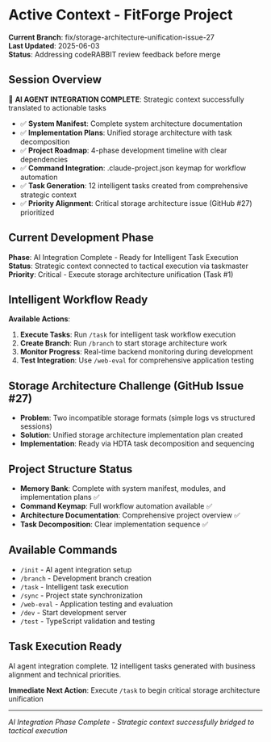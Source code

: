 # Active Context - FitForge Project

**Current Branch**: fix/storage-architecture-unification-issue-27  
**Last Updated**: 2025-06-03  
**Status**: Addressing codeRABBIT review feedback before merge

## Session Overview  
🤖 **AI AGENT INTEGRATION COMPLETE**: Strategic context successfully translated to actionable tasks
- ✅ **System Manifest**: Complete system architecture documentation
- ✅ **Implementation Plans**: Unified storage architecture with task decomposition  
- ✅ **Project Roadmap**: 4-phase development timeline with clear dependencies
- ✅ **Command Integration**: .claude-project.json keymap for workflow automation
- ✅ **Task Generation**: 12 intelligent tasks created from comprehensive strategic context
- ✅ **Priority Alignment**: Critical storage architecture issue (GitHub #27) prioritized

## Current Development Phase
**Phase**: AI Integration Complete - Ready for Intelligent Task Execution  
**Status**: Strategic context connected to tactical execution via taskmaster  
**Priority**: Critical - Execute storage architecture unification (Task #1)

## Intelligent Workflow Ready
**Available Actions**:
1. **Execute Tasks**: Run `/task` for intelligent task workflow execution
2. **Create Branch**: Run `/branch` to start storage architecture work
3. **Monitor Progress**: Real-time backend monitoring during development
4. **Test Integration**: Use `/web-eval` for comprehensive application testing

## Storage Architecture Challenge (GitHub Issue #27)
- **Problem**: Two incompatible storage formats (simple logs vs structured sessions)
- **Solution**: Unified storage architecture implementation plan created
- **Implementation**: Ready via HDTA task decomposition and sequencing

## Project Structure Status
- **Memory Bank**: Complete with system manifest, modules, and implementation plans ✅
- **Command Keymap**: Full workflow automation available ✅  
- **Architecture Documentation**: Comprehensive project overview ✅
- **Task Decomposition**: Clear implementation sequence ✅

## Available Commands
- `/init` - AI agent integration setup
- `/branch` - Development branch creation  
- `/task` - Intelligent task execution
- `/sync` - Project state synchronization
- `/web-eval` - Application testing and evaluation
- `/dev` - Start development server
- `/test` - TypeScript validation and testing

## Task Execution Ready
AI agent integration complete. 12 intelligent tasks generated with business alignment and technical priorities.

**Immediate Next Action**: Execute `/task` to begin critical storage architecture unification

---
*AI Integration Phase Complete - Strategic context successfully bridged to tactical execution*